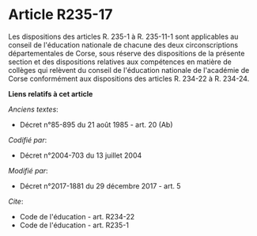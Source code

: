 # Article R235-17

Les dispositions des articles R. 235-1 à R. 235-11-1 sont applicables au conseil de l'éducation nationale de chacune des deux
circonscriptions départementales de Corse, sous réserve des dispositions de la présente section et des dispositions relatives
aux compétences en matière de collèges qui relèvent du conseil de l'éducation nationale de l'académie de Corse conformément
aux dispositions des articles R. 234-22 à R. 234-24.

**Liens relatifs à cet article**

_Anciens textes_:

  - Décret n°85-895 du 21 août 1985 - art. 20 (Ab)

_Codifié par_:

  - Décret n°2004-703 du 13 juillet 2004

_Modifié par_:

  - Décret n°2017-1881 du 29 décembre 2017 - art. 5

_Cite_:

  - Code de l'éducation - art. R234-22
  - Code de l'éducation - art. R235-1
